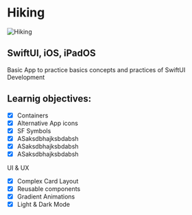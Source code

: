 # Hiking

![Hiking](https://img-c.udemycdn.com/redactor/raw/article_lecture/2023-05-12_14-08-58-7b294bfa0a4d82941e279d95874e3337.jpg)
## SwiftUI, iOS, iPadOS
Basic App to practice basics concepts and practices of SwiftUI Development

## Learnig objectives:

- [x] Containers
- [x] Alternative App icons
- [x] SF Symbols
- [x] ASaksdbhajksbdabsh
- [x] ASaksdbhajksbdabsh
- [x] ASaksdbhajksbdabsh

UI & UX
- [x] Complex Card Layout
- [x] Reusable components 
- [x] Gradient Animations
- [x] Light & Dark Mode
